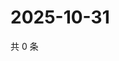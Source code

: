 # 2025-10-31

共 0 条

<!-- BEGIN ZHIHUQUESTIONS -->
<!-- 最后更新时间 Fri Oct 31 2025 07:10:29 GMT+0800 (China Standard Time) -->

<!-- END ZHIHUQUESTIONS -->
